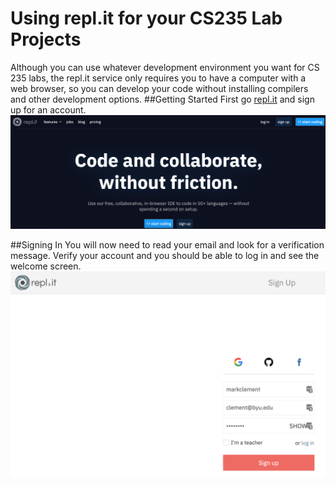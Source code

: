 # Using repl.it for your CS235 Lab Projects
Although you can use whatever development environment you want for CS 235 labs, the repl.it service only requires you to have a computer with a web browser, so you can develop your code without installing compilers and other development options.
##Getting Started
First go [repl.it](https://repl.it/) and sign up for an account.
![Sign Up](https://github.com/BYUCS235/BYUCS235.github.io/blob/master/replItCreateAccount.png)

##Signing In
You will now need to read your email and look for a verification message.  Verify your account and you should be able to log in and see the welcome screen.
![Verify](https://github.com/BYUCS235/BYUCS235.github.io/blob/master/replItCreateAccount2.png)
